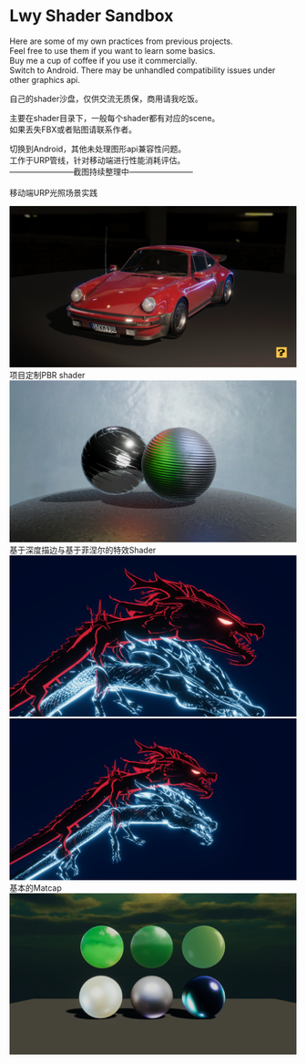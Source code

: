 # Lwy Shader Sandbox<br>
Here are some of my own practices from previous projects.<br>
Feel free to use them if you want to learn some basics.<br>
Buy me a cup of coffee if you use it commercially.<br>
Switch to Android. There may be unhandled compatibility issues under other graphics api.<br>

自己的shader沙盘，仅供交流无质保，商用请我吃饭。<br>

主要在shader目录下，一般每个shader都有对应的scene。<br>
如果丢失FBX或者贴图请联系作者。<br>

切换到Android，其他未处理图形api兼容性问题。<br>
工作于URP管线，针对移动端进行性能消耗评估。<br>
————————截图持续整理中————————<br>
<br>
移动端URP光照场景实践
<div align = "center">
  <img src = "https://github.com/agubuda/Lwy_ShaderLibrary/blob/master/Recordings/image_002_0002.png?raw=true">
</div>
项目定制PBR shader
<div align = "center">
  <img src = "https://github.com/agubuda/Lwy_ShaderLibrary/blob/master/Recordings/image_001_0002.png?raw=true">
</div>
基于深度描边与基于菲涅尔的特效Shader
<div align = "center">
  <img src = "https://github.com/agubuda/Lwy_ShaderLibrary/blob/master/Recordings/image_003_0000.png?raw=true">
</div>
<div align = "center">
  <img src = "https://github.com/agubuda/Lwy_ShaderLibrary/blob/master/Recordings/image_006_0161.png?raw=true">
</div>
基本的Matcap
<div align = "center">
  <img src = "https://github.com/agubuda/Lwy_ShaderLibrary/blob/master/Recordings/image_007_0002.png?raw=true">
</div>

